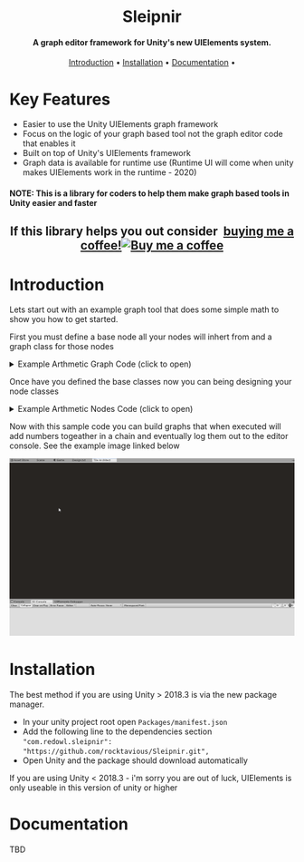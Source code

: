 <h1 align="center">Sleipnir</h1>
<h4 align="center">A graph editor framework for Unity's new UIElements system.</h4>

<p align="center">
    <a href="#introduction">Introduction</a> •
    <a href="#installation">Installation</a> •
    <a href="#documentation">Documentation</a> •
</p>

# Key Features

* Easier to use the Unity UIElements graph framework
* Focus on the logic of your graph based tool not the graph editor code that enables it
* Built on top of Unity's UIElements framework 
* Graph data is available for runtime use (Runtime UI will come when unity makes UIElements work in the runtime - 2020)

#### NOTE: This is a library for coders to help them make graph based tools in Unity easier and faster

<h2 align="center">
	If this library helps you out consider 
<link href="https://fonts.googleapis.com/css?family=Lato&subset=latin,latin-ext" rel="stylesheet"><a class="bmc-button" target="_blank" href="https://www.buymeacoffee.com/hu2HD8AkM"><span style="margin-left:5px">buying me a coffee!</span><img src="https://www.buymeacoffee.com/assets/img/BMC-btn-logo.svg" alt="Buy me a coffee"></a>	
</h2>

# Introduction

Lets start out with an example graph tool that does some simple math to show you how to get started.

First you must define a base node all your nodes will inhert from and a graph class for those nodes

<details>
  <summary>Example Arthmetic Graph Code (click to open)</summary><p>

```cs
using RedOwl.GraphFramework;

namespace RedOwl.Demo
{
	public abstract class DemoNode : Node {}
}
```

```cs
using RedOwl.GraphFramework;

namespace RedOwl.Demo
{
	[CreateAssetMenu(menuName="Demo/Graph", fileName="Graph")]
	public class DemoGraph : Graph<DemoNode> {}
}
```

</p></details>

Once have you defined the base classes now you can being designing your node classes

<details>
  <summary>Example Arthmetic Nodes Code (click to open)</summary><p>

```cs
using RedOwl.GraphFramework;

namespace RedOwl.Demo
{
    public class ValueNode : DemoNode
    {
        public OutputPort<float> Value = new OutputPort<float>(1f);
    }
}
```

```cs
using RedOwl.GraphFramework;

namespace RedOwl.Demo
{
    public class AdditionNode : DemoNode
    {
        public float factor;

        public InOutPort<float> Data = new InOutPort<float>();

        public override void OnExecute()
        {
            Data.value += factor;
        }
    }
}
```

```cs
using RedOwl.GraphFramework;

namespace RedOwl.Demo
{
    public class MultiplyNode : DemoNode
    {
        public float factor;

        public InOutPort<float> Data = new InOutPort<float>();

        public override void OnExecute()
        {
            Data.value *= factor;
        }
    }
}
```

```cs
using RedOwl.GraphFramework;

namespace RedOwl.Demo
{
    public class DebugNode : DemoNode
    {
        public InputPort<string> Data = new InputPort<string>();

        public override void OnExecute()
        {
            Debug.Log(Data.value);
        }
    }
}
```

</p></details>

Now with this sample code you can build graphs that when executed will add numbers togeather in a chain and eventually log them out to the editor console.  See the example image linked below

![Demo](./Demo.gif)

# Installation

The best method if you are using Unity > 2018.3 is via the new package manager.

- In your unity project root open `Packages/manifest.json`
- Add the following line to the dependencies section `"com.redowl.sleipnir": "https://github.com/rocktavious/Sleipnir.git",`
- Open Unity and the package should download automatically

If you are using Unity < 2018.3 - i'm sorry you are out of luck, UIElements is only useable in this version of unity or higher

# Documentation

TBD
